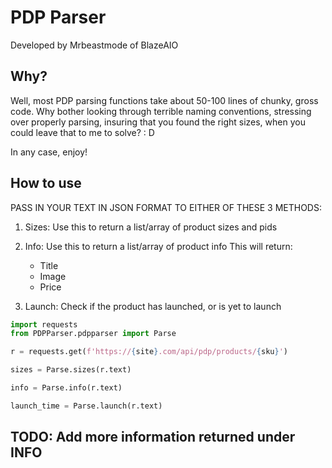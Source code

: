 # PDP Parser

Developed by Mrbeastmode of BlazeAIO

## Why?
Well, most PDP parsing functions take about 50-100 lines of chunky, gross code.
Why bother looking through terrible naming conventions, stressing over properly parsing,
insuring that you found the right sizes, when you could leave that to me to solve? : D

In any case, enjoy!

## How to use
PASS IN YOUR TEXT IN JSON FORMAT TO EITHER OF THESE 3 METHODS:

  1. Sizes: Use this to return a list/array of product sizes and pids

  2. Info: Use this to return a list/array of product info
    This will return:
        - Title
        - Image
        - Price

  3. Launch: Check if the product has launched, or is yet to launch


```python
import requests
from PDPParser.pdpparser import Parse

r = requests.get(f'https://{site}.com/api/pdp/products/{sku}')

sizes = Parse.sizes(r.text)

info = Parse.info(r.text)

launch_time = Parse.launch(r.text)
```



## TODO: Add more information returned under INFO